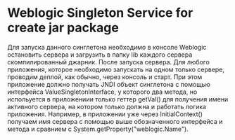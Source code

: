 # Weblogic Singleton Service for create jar package
Для запуска данного синглетона необходимо в консоле Weblogic остановить сервера и загрузить в папку lib каждого сервера 
скомпилированный джарник.
После запуска сервера. Для любого приложения, которое необходимо запускать на одном только сервере, проводим деплой,
 как обычно, через консоль и старт. При этом приложение должно получать JNDI объект синглетона с помощью интерфейса
  ValueSingletonInterface, у которого два метода, но испольуется в приложениии только геттер  getVal() для получения
   имени активного сервера, на котором только должна и работать логика приложения. Например, в приложении уже через 
   InitialContext() получаем имя сервера с помощью выше обозначенного интерфейса и метода и сравнием с 
   System.getProperty("weblogic.Name").  
